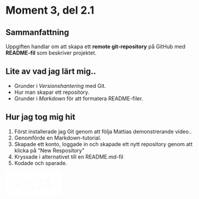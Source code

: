 # Moment 3, del 2.1
## Sammanfattning
Uppgiften handlar om att skapa ett **remote git-repository** på GitHub med **README-fil** som beskriver projektet. 

## Lite av vad jag lärt mig.. 
* Grunder i _Versionshantering_ med Git.
* Hur man skapar ett repository.
* Grunder i _Markdown_ för att formatera README-filer. 

## Hur jag tog mig hit
1. Först installerade jag Git genom att följa Mattias demonstrerande video..
2. Genomförde en Markdown-tutorial. 
3. Skapade ett konto, loggade in och skapade ett nytt repository genom att klicka på "New Respository"
4. Kryssade i alternativet till en README.md-fil
5. Kodade och sparade.

 <img src="https://github.com/anko2300/moment-3-del-2.1/blob/main/GitHub_Logo_White.png" alt="Github" width="150"/>

